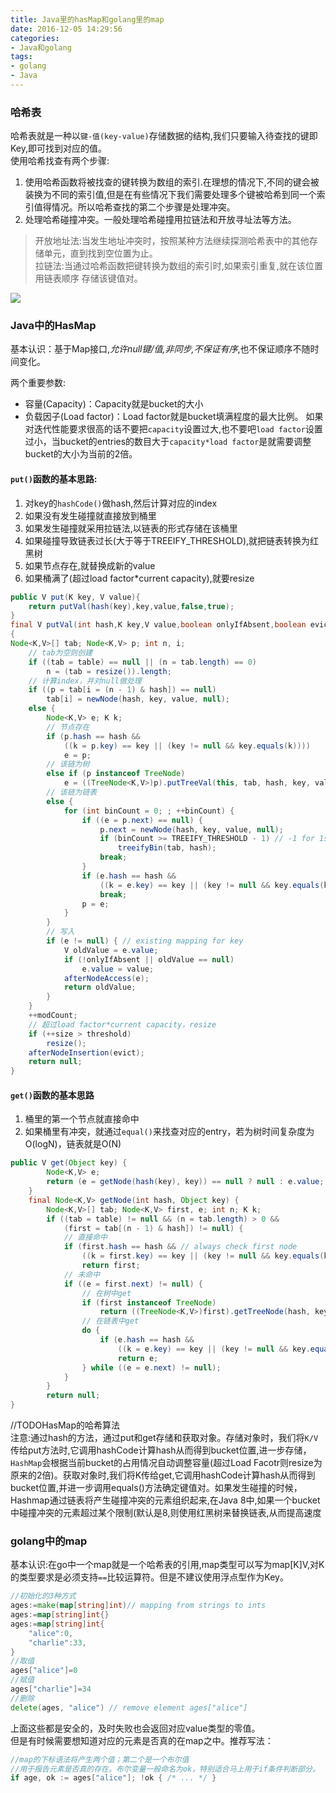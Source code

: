 ```yaml
---
title: Java里的hasMap和golang里的map
date: 2016-12-05 14:29:56
categories: 
- Java和golang
tags: 
- golang
- Java
---
```

### 哈希表  
哈希表就是一种以`键-值(key-value)`存储数据的结构,我们只要输入待查找的键即Key,即可找到对应的值。  
使用哈希找查有两个步骤:
1. 使用哈希函数将被找查的键转换为数组的索引.在理想的情况下,不同的键会被装换为不同的索引值,但是在有些情况下我们需要处理多个键被哈希到同一个索引值得情况。所以哈希查找的第二个步骤是处理冲突。
2. 处理哈希碰撞冲突。一般处理哈希碰撞用拉链法和开放寻址法等方法。
> 开放地址法:当发生地址冲突时，按照某种方法继续探测哈希表中的其他存储单元，直到找到空位置为止。  
> 拉链法:当通过哈希函数把键转换为数组的索引时,如果索引重复,就在该位置用链表顺序 存储该键值对。  

![](http://ofa8x9gy9.bkt.clouddn.com/%E6%8B%89%E9%93%BE%E6%B3%95.png)  
### Java中的HasMap  
基本认识：基于Map接口,*允许null键/值,非同步,不保证有序*,也不保证顺序不随时间变化。 
<!--more--> 
两个重要参数:  
* 容量(Capacity)：Capacity就是bucket的大小
* 负载因子(Load factor)：Load factor就是bucket填满程度的最大比例。 
如果对迭代性能要求很高的话不要把`capacity`设置过大,也不要吧`load factor`设置过小，当bucket的entries的数目大于`capacity*load factor`是就需要调整bucket的大小为当前的2倍。
#### `put()`函数的基本思路:
1. 对key的`hashCode()`做hash,然后计算对应的index
2. 如果没有发生碰撞就直接放到桶里
3. 如果发生碰撞就采用拉链法,以链表的形式存储在该桶里
4. 如果碰撞导致链表过长(大于等于TREEIFY_THRESHOLD),就把链表转换为红黑树
5. 如果节点存在,就替换成新的value
6. 如果桶满了(超过load factor*current capacity),就要resize  

```java
public V put(K key, V value){
	return putVal(hash(key),key,value,false,true);
}
final V putVal(int hash,K key,V value,boolean onlyIfAbsent,boolean evict)
{
Node<K,V>[] tab; Node<K,V> p; int n, i;
    // tab为空则创建
    if ((tab = table) == null || (n = tab.length) == 0)
        n = (tab = resize()).length;
    // 计算index，并对null做处理
    if ((p = tab[i = (n - 1) & hash]) == null)
        tab[i] = newNode(hash, key, value, null);
    else {
        Node<K,V> e; K k;
        // 节点存在
        if (p.hash == hash &&
            ((k = p.key) == key || (key != null && key.equals(k))))
            e = p;
        // 该链为树
        else if (p instanceof TreeNode)
            e = ((TreeNode<K,V>)p).putTreeVal(this, tab, hash, key, value);
        // 该链为链表
        else {
            for (int binCount = 0; ; ++binCount) {
                if ((e = p.next) == null) {
                    p.next = newNode(hash, key, value, null);
                    if (binCount >= TREEIFY_THRESHOLD - 1) // -1 for 1st
                        treeifyBin(tab, hash);
                    break;
                }
                if (e.hash == hash &&
                    ((k = e.key) == key || (key != null && key.equals(k))))
                    break;
                p = e;
            }
        }
        // 写入
        if (e != null) { // existing mapping for key
            V oldValue = e.value;
            if (!onlyIfAbsent || oldValue == null)
                e.value = value;
            afterNodeAccess(e);
            return oldValue;
        }
    }
    ++modCount;
    // 超过load factor*current capacity，resize
    if (++size > threshold)
        resize();
    afterNodeInsertion(evict);
    return null;
}
```
#### `get()`函数的基本思路
1. 桶里的第一个节点就直接命中
2. 如果桶里有冲突，就通过`equal()`来找查对应的entry，若为树时间复杂度为O(logN)，链表就是O(N)   

```java
public V get(Object key) {
        Node<K,V> e;
        return (e = getNode(hash(key), key)) == null ? null : e.value;
    }
    final Node<K,V> getNode(int hash, Object key) {
        Node<K,V>[] tab; Node<K,V> first, e; int n; K k;
        if ((tab = table) != null && (n = tab.length) > 0 &&
            (first = tab[(n - 1) & hash]) != null) {
            // 直接命中
            if (first.hash == hash && // always check first node
                ((k = first.key) == key || (key != null && key.equals(k))))
                return first;
            // 未命中
            if ((e = first.next) != null) {
                // 在树中get
                if (first instanceof TreeNode)
                    return ((TreeNode<K,V>)first).getTreeNode(hash, key);
                // 在链表中get
                do {
                    if (e.hash == hash &&
                        ((k = e.key) == key || (key != null && key.equals(k))))
                        return e;
                } while ((e = e.next) != null);
            }
        }
        return null;
}
```  
//TODOHasMap的哈希算法  
注意:通过hash的方法，通过put和get存储和获取对象。存储对象时，我们将`K/V`传给put方法时,它调用hashCode计算hash从而得到bucket位置,进一步存储，`HashMap`会根据当前bucket的占用情况自动调整容量(超过Load Facotr则resize为原来的2倍)。获取对象时,我们将K传给get,它调用hashCode计算hash从而得到bucket位置,并进一步调用equals()方法确定键值对。如果发生碰撞的时候，Hashmap通过链表将产生碰撞冲突的元素组织起来,在Java 8中,如果一个bucket中碰撞冲突的元素超过某个限制(默认是8,则使用红黑树来替换链表,从而提高速度   
### golang中的map  
基本认识:在go中一个map就是一个哈希表的引用,map类型可以写为map[K]V,对K的类型要求是必须支持`==`比较运算符。但是不建议使用浮点型作为Key。

```go
//初始化的3种方式
ages:=make(map[string]int)// mapping from strings to ints
ages:=map[string]int{}
ages:=map[string]int{
    "alice":0,
    "charlie":33,
}
//取值
ages["alice"]=0
//赋值
ages["charlie"]=34
//删除
delete(ages, "alice") // remove element ages["alice"]
```  
上面这些都是安全的，及时失败也会返回对应value类型的零值。  
但是有时候需要想知道对应的元素是否真的在map之中。推荐写法：
```go
//map的下标语法将产生两个值；第二个是一个布尔值   
//用于报告元素是否真的存在。布尔变量一般命名为ok，特别适合马上用于if条件判断部分。
if age, ok := ages["alice"]; !ok { /* ... */ }
```  



